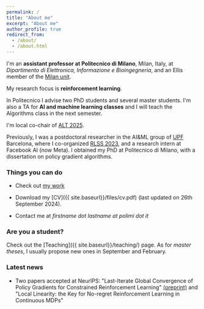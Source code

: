 ```yaml
---
permalink: /
title: "About me"
excerpt: "About me"
author_profile: true
redirect_from: 
  - /about/
  - /about.html
---
```


I'm an **assistant professor at Politecnico di Milano**, Milan, Italy, at *Dipartimento di Elettronica, Informazione e Bioingegneria*, and an Ellis member of the [Milan unit](https://ellis.eu/units/milan).

My research focus is **reinforcement learning**.

In Politecnico I advise two PhD students and several master students. I'm also a TA for **AI and machine learning classes** and I will teach the Algorithms class in the next semester.

I'm local co-chair of [ALT 2025](http://algorithmiclearningtheory.org/alt2025/).

Previously, I was a postdoctoral researcher in the AI&ML group of [UPF](https://www.upf.edu/web/ai-ml) Barcelona, where I co-organized [RLSS 2023](https://rlsummerschool.com/), and a research intern at Facebook AI (now Meta). I obtained my PhD at Politecnico di Milano, with a dissertation on policy gradient algorithms.


### Things you can do
* Check out [my work](https://scholar.google.it/citations?user=A2WxZlsAAAAJ&hl=en)

* Download my [CV]({{ site.baseurl}}/files/cv.pdf) (last updated on 26th September 2024).

* Contact me at *firstname dot lastname at polimi dot it*

### Are you a student?
Check out the [Teaching]({{ site.baseurl}}/teaching/) page. As for *master theses*, I usually propose new ones in September and February.

### Latest news
* Two papers accepted at NeurIPS: "Last-Iterate Global Convergence of Policy Gradients for Constrained Reinforcement Learning" [(preprint)](https://arxiv.org/abs/2407.10775) and "Local Linearity: the Key for No-regret Reinforcement Learning in Continuous MDPs"
